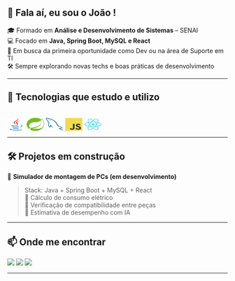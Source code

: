 ## 👋 Fala aí, eu sou o João !

🎓 Formado em **Análise e Desenvolvimento de Sistemas** – SENAI  
💻 Focado em **Java, Spring Boot, MySQL e React**  
🚀 Em busca da primeira oportunidade como Dev ou na área de Suporte em TI  
🛠️ Sempre explorando novas techs e boas práticas de desenvolvimento

---

## 🧠 Tecnologias que estudo e utilizo

<div style="display: inline_block"><br>
  <img align="center" alt="Java" height="30" width="40" src="https://raw.githubusercontent.com/devicons/devicon/master/icons/java/java-original.svg">
  <img align="center" alt="Spring" height="30" width="40" src="https://raw.githubusercontent.com/devicons/devicon/master/icons/spring/spring-original.svg">
  <img align="center" alt="MySQL" height="30" width="40" src="https://raw.githubusercontent.com/devicons/devicon/master/icons/mysql/mysql-original.svg">
  <img align="center" alt="JavaScript" height="30" width="40" src="https://raw.githubusercontent.com/devicons/devicon/master/icons/javascript/javascript-original.svg">
  <img align="center" alt="React" height="30" width="40" src="https://raw.githubusercontent.com/devicons/devicon/master/icons/react/react-original.svg">

</div>

---

## 🛠️ Projetos em construção

🔧 **Simulador de montagem de PCs (em desenvolvimento)**  
> Stack: Java + Spring Boot + MySQL + React  
> 🔹 Cálculo de consumo elétrico  
> 🔹 Verificação de compatibilidade entre peças  
> 🔹 Estimativa de desempenho com IA 

---

## 📫 Onde me encontrar

<div>
  <a href="https://www.linkedin.com/in/joao-vitor-manoel-tomasi-189118347/" target="_blank"><img src="https://img.shields.io/badge/-LinkedIn-%230077B5?style=for-the-badge&logo=linkedin&logoColor=white" target="_blank"></a>
  <a href = "joaotomasid12@gmail.com"><img src="https://img.shields.io/badge/-Gmail-%23333?style=for-the-badge&logo=gmail&logoColor=white" target="_blank"></a>
  <a href="https://github.com/joaoVitord12" target="_blank"><img src="https://img.shields.io/badge/-GitHub-000?style=for-the-badge&logo=github&logoColor=white" target="_blank"></a>
</div>

---

